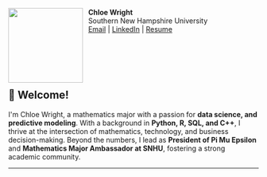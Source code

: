 <img src="https://chloejw.github.io/chlophoto.jpg" align="left" width=150>&nbsp; **Chloe Wright**  
&nbsp; Southern New Hampshire University  
&nbsp; [Email](mailto:chloejwright48@gmail.com) | [LinkedIn](https://linkedin.com/in/chloe-wright) | [Resume](https://chloejw.github.io/Resume-Wright.pdf)  

<br/>
<br/>
<br/>
<br/>

## 👋 Welcome!  

I'm Chloe Wright, a mathematics major with a passion for **data science, and predictive modeling**. 
With a background in **Python, R, SQL, and C++**, I thrive at the intersection of mathematics, technology, and business decision-making. Beyond the numbers, I lead as **President of Pi Mu Epsilon** and **Mathematics Major Ambassador at SNHU**, fostering a strong academic community.

---

